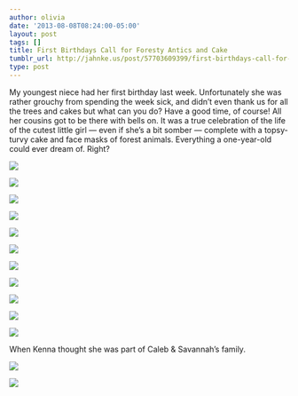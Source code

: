 ```yaml
---
author: olivia
date: '2013-08-08T08:24:00-05:00'
layout: post
tags: []
title: First Birthdays Call for Foresty Antics and Cake
tumblr_url: http://jahnke.us/post/57703609399/first-birthdays-call-for-foresty-antics-and-cake
type: post
---
```


My youngest niece had her first birthday last week. Unfortunately she was rather grouchy from spending the week sick, and didn’t even thank us for all the trees and cakes but what can you do? Have a good time, of course! All her cousins got to be there with bells on. It was a true celebration of the life of the cutest little girl — even if she’s a bit somber — complete with a topsy-turvy cake and face masks of forest animals. Everything a one-year-old could ever dream of. Right?

![](/media/tumblr_inline_mr7uhhm4js1qz4rgp.jpg)

![](/media/tumblr_inline_mr7uhpyRYO1qz4rgp.jpg)

![](/media/tumblr_inline_mr7uhyIpeO1qz4rgp.jpg)

![](/media/tumblr_inline_mr7ui87Mqr1qz4rgp.jpg)

![](/media/tumblr_inline_mr7uifOyRg1qz4rgp.jpg)

![](/media/tumblr_inline_mr7uilMzU61qz4rgp.jpg)

![](/media/tumblr_inline_mr7uirNDa61qz4rgp.jpg)

![](/media/tumblr_inline_mr7uj1pSfg1qz4rgp.jpg)

![](/media/tumblr_inline_mr7ujcf9U01qz4rgp.jpg)

![](/media/tumblr_inline_mr7ujnQq321qz4rgp.jpg)

![](/media/tumblr_inline_mr7ujxhCKl1qz4rgp.jpg)

When Kenna thought she was part of Caleb & Savannah’s family. 

![](/media/tumblr_inline_mr7ukwuUcU1qz4rgp.jpg)

![](/media/tumblr_inline_mr7ul3qnGP1qz4rgp.jpg)
